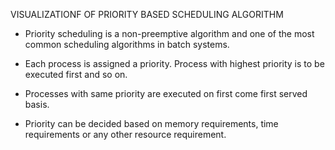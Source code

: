 VISUALIZATIONF OF PRIORITY BASED SCHEDULING ALGORITHM

* Priority scheduling is a non-preemptive algorithm and one of the most common scheduling algorithms in batch systems.

* Each process is assigned a priority. Process with highest priority is to be executed first and so on.

* Processes with same priority are executed on first come first served basis.

* Priority can be decided based on memory requirements, time requirements or any other resource requirement. 
